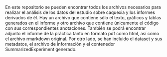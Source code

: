 En este repositorio se pueden encontrar todos los archivos necesarios para realizar el análisis de los datos del estudio sobre caquexia y los informes derivados de él.
Hay un archivo que contiene sólo el texto, gráficos y tablas generados en el informe y otro archivo que contiene únicamente el código con sus correspondientes anotaciones. 
También se podrá encontrar adjunto el informe de la práctica tanto en formato pdf como html, así como el archivo rmarkdown original. 
Por otro lado, se han incluido el dataset y sus metadatos, el archivo de información y el contenedor SummarizedExperiment generado. 
